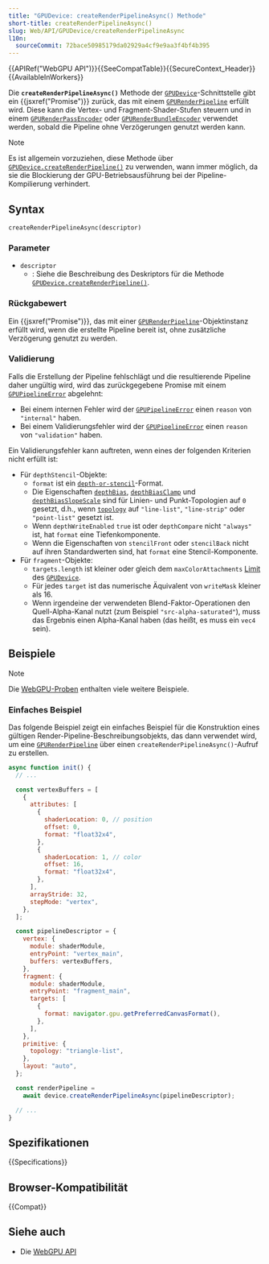 ```yaml
---
title: "GPUDevice: createRenderPipelineAsync() Methode"
short-title: createRenderPipelineAsync()
slug: Web/API/GPUDevice/createRenderPipelineAsync
l10n:
  sourceCommit: 72bace50985179da02929a4cf9e9aa3f4bf4b395
---
```


{{APIRef("WebGPU API")}}{{SeeCompatTable}}{{SecureContext_Header}}{{AvailableInWorkers}}

Die **`createRenderPipelineAsync()`** Methode der [`GPUDevice`](/de/docs/Web/API/GPUDevice)-Schnittstelle gibt ein {{jsxref("Promise")}} zurück, das mit einem [`GPURenderPipeline`](/de/docs/Web/API/GPURenderPipeline) erfüllt wird. Diese kann die Vertex- und Fragment-Shader-Stufen steuern und in einem [`GPURenderPassEncoder`](/de/docs/Web/API/GPURenderPassEncoder) oder [`GPURenderBundleEncoder`](/de/docs/Web/API/GPURenderBundleEncoder) verwendet werden, sobald die Pipeline ohne Verzögerungen genutzt werden kann.

> [!NOTE]
> Es ist allgemein vorzuziehen, diese Methode über [`GPUDevice.createRenderPipeline()`](/de/docs/Web/API/GPUDevice/createRenderPipeline) zu verwenden, wann immer möglich, da sie die Blockierung der GPU-Betriebsausführung bei der Pipeline-Kompilierung verhindert.

## Syntax

```js-nolint
createRenderPipelineAsync(descriptor)
```

### Parameter

- `descriptor`
  - : Siehe die Beschreibung des Deskriptors für die Methode [`GPUDevice.createRenderPipeline()`](/de/docs/Web/API/GPUDevice/createRenderPipeline#syntax).

### Rückgabewert

Ein {{jsxref("Promise")}}, das mit einer [`GPURenderPipeline`](/de/docs/Web/API/GPURenderPipeline)-Objektinstanz erfüllt wird, wenn die erstellte Pipeline bereit ist, ohne zusätzliche Verzögerung genutzt zu werden.

### Validierung

Falls die Erstellung der Pipeline fehlschlägt und die resultierende Pipeline daher ungültig wird, wird das zurückgegebene Promise mit einem [`GPUPipelineError`](/de/docs/Web/API/GPUPipelineError) abgelehnt:

- Bei einem internen Fehler wird der [`GPUPipelineError`](/de/docs/Web/API/GPUPipelineError) einen `reason` von `"internal"` haben.
- Bei einem Validierungsfehler wird der [`GPUPipelineError`](/de/docs/Web/API/GPUPipelineError) einen `reason` von `"validation"` haben.

Ein Validierungsfehler kann auftreten, wenn eines der folgenden Kriterien nicht erfüllt ist:

- Für `depthStencil`-Objekte:
  - `format` ist ein [`depth-or-stencil`](https://gpuweb.github.io/gpuweb/#depth-or-stencil-format)-Format.
  - Die Eigenschaften [`depthBias`](#depthbias), [`depthBiasClamp`](#depthbiasclamp) und [`depthBiasSlopeScale`](#depthbiasslopescale) sind für Linien- und Punkt-Topologien auf <code>0</code> gesetzt, d.h., wenn [`topology`](#topology) auf `"line-list"`, `"line-strip"` oder `"point-list"` gesetzt ist.
  - Wenn `depthWriteEnabled` `true` ist oder `depthCompare` nicht `"always"` ist, hat `format` eine Tiefenkomponente.
  - Wenn die Eigenschaften von `stencilFront` oder `stencilBack` nicht auf ihren Standardwerten sind, hat `format` eine Stencil-Komponente.
- Für `fragment`-Objekte:
  - `targets.length` ist kleiner oder gleich dem `maxColorAttachments` [Limit](/de/docs/Web/API/GPUSupportedLimits) des [`GPUDevice`](/de/docs/Web/API/GPUDevice).
  - Für jedes `target` ist das numerische Äquivalent von `writeMask` kleiner als 16.
  - Wenn irgendeine der verwendeten Blend-Faktor-Operationen den Quell-Alpha-Kanal nutzt (zum Beispiel `"src-alpha-saturated"`), muss das Ergebnis einen Alpha-Kanal haben (das heißt, es muss ein `vec4` sein).

## Beispiele

> [!NOTE]
> Die [WebGPU-Proben](https://webgpu.github.io/webgpu-samples/) enthalten viele weitere Beispiele.

### Einfaches Beispiel

Das folgende Beispiel zeigt ein einfaches Beispiel für die Konstruktion eines gültigen Render-Pipeline-Beschreibungsobjekts, das dann verwendet wird, um eine [`GPURenderPipeline`](/de/docs/Web/API/GPURenderPipeline) über einen `createRenderPipelineAsync()`-Aufruf zu erstellen.

```js
async function init() {
  // ...

  const vertexBuffers = [
    {
      attributes: [
        {
          shaderLocation: 0, // position
          offset: 0,
          format: "float32x4",
        },
        {
          shaderLocation: 1, // color
          offset: 16,
          format: "float32x4",
        },
      ],
      arrayStride: 32,
      stepMode: "vertex",
    },
  ];

  const pipelineDescriptor = {
    vertex: {
      module: shaderModule,
      entryPoint: "vertex_main",
      buffers: vertexBuffers,
    },
    fragment: {
      module: shaderModule,
      entryPoint: "fragment_main",
      targets: [
        {
          format: navigator.gpu.getPreferredCanvasFormat(),
        },
      ],
    },
    primitive: {
      topology: "triangle-list",
    },
    layout: "auto",
  };

  const renderPipeline =
    await device.createRenderPipelineAsync(pipelineDescriptor);

  // ...
}
```

## Spezifikationen

{{Specifications}}

## Browser-Kompatibilität

{{Compat}}

## Siehe auch

- Die [WebGPU API](/de/docs/Web/API/WebGPU_API)
